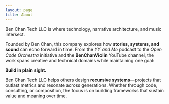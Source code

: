```yaml
---
layout: page
title: About
---
```


Ben Chan Tech LLC is where technology, narrative architecture, and music intersect.

Founded by Ben Chan, this company explores how **stories, systems, and sound** can echo forward in time. From the *YY and Me* podcast to the *Open Code Orchestra* initiative and the **BenChanViolin** YouTube channel, the work spans creative and technical domains while maintaining one goal:

**Build in plain sight.**

Ben Chan Tech LLC helps others design **recursive systems**—projects that outlast metrics and resonate across generations. Whether through code, consulting, or composition, the focus is on building frameworks that sustain value and meaning over time.
